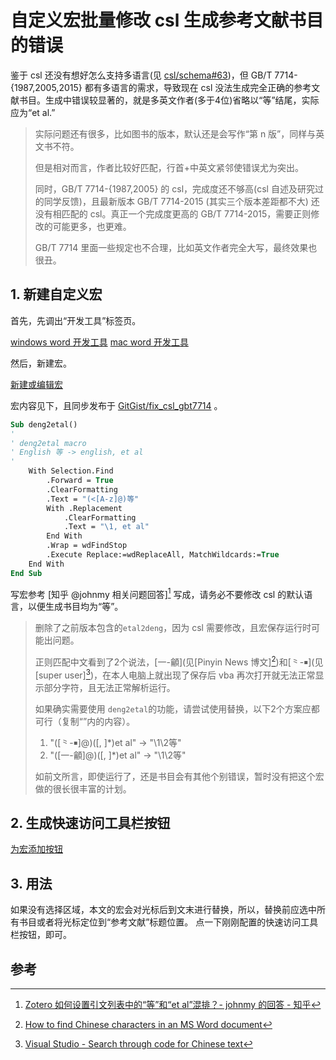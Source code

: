 # 自定义宏批量修改 csl 生成参考文献书目的错误

鉴于 csl 还没有想好怎么支持多语言(见 [csl/schema#63](https://github.com/citation-style-language/schema/issues/63))，但 GB/T 7714-{1987,2005,2015} 都有多语言的需求，导致现在 csl 没法生成完全正确的参考文献书目。生成中错误较显著的，就是多英文作者(多于4位)省略以“等”结尾，实际应为“et al.”

> 实际问题还有很多，比如图书的版本，默认还是会写作“第 n 版”，同样与英文书不符。
>
> 但是相对而言，作者比较好匹配，行首+中英文紧邻使错误尤为突出。
>
> 同时，GB/T 7714-{1987,2005} 的 csl，完成度还不够高(csl 自述及研究过的同学反馈)，且最新版本 GB/T 7714-2015 (其实三个版本差距都不大) 还没有相匹配的 csl。真正一个完成度更高的 GB/T 7714-2015，需要正则修改的可能更多，也更难。
>
> GB/T 7714 里面一些规定也不合理，比如英文作者完全大写，最终效果也很丑。

## 1. 新建自定义宏

首先，先调出“开发工具”标签页。

[windows word 开发工具](https://support.office.com/zh-cn/article/%E6%98%BE%E7%A4%BA-%E5%BC%80%E5%8F%91%E5%B7%A5%E5%85%B7-%E9%80%89%E9%A1%B9%E5%8D%A1-e1192344-5e56-4d45-931b-e5fd9bea2d45)
[mac word 开发工具](https://support.office.com/zh-cn/article/%E5%9C%A8-word-2016-for-mac-%E4%B8%AD%E6%98%BE%E7%A4%BA-%E5%BC%80%E5%8F%91%E5%B7%A5%E5%85%B7-%E9%80%89%E9%A1%B9%E5%8D%A1-0c0778a2-fa91-4b75-9164-0685ae00e9b4)

然后，新建宏。

[新建或编辑宏](https://support.office.com/zh-cn/article/%E5%88%9B%E5%BB%BA%E6%88%96%E8%BF%90%E8%A1%8C%E5%AE%8F-c6b99036-905c-49a6-818a-dfb98b7c3c9c)

宏内容见下，且同步发布于 [GitGist/fix_csl_gbt7714](https://gist.github.com/specter119/ea9440c8573aa0df266ea87745226d37) 。

```vb
Sub deng2etal()
'
' deng2etal macro
' English 等 -> english, et al
'
    With Selection.Find
        .Forward = True
        .ClearFormatting
        .Text = "(<[A-z]@)等"
        With .Replacement
            .ClearFormatting
            .Text = "\1, et al"
        End With
        .Wrap = wdFindStop
        .Execute Replace:=wdReplaceAll, MatchWildcards:=True
    End With
End Sub
```

写宏参考 [知乎 @johnmy 相关问题回答][^johnmy] 写成，请务必不要修改 csl 的默认语言，以便生成书目均为“等”。

> 删除了之前版本包含的`etal2deng`，因为 csl 需要修改，且宏保存运行时可能出问题。
>
> 正则匹配中文看到了2个说法，[一-龥](见[Pinyin News 博文][^pinyin.info])和[⺀-￭](见[super user][^super_user])，在本人电脑上就出现了保存后 vba 再次打开就无法正常显示部分字符，且无法正常解析运行。
>
> 如果确实需要使用 `deng2etal`的功能，请尝试使用替换，以下2个方案应都可行（复制“”内的内容）。
>
> 1. "([⺀-￭]@)([, ]*)et al" -> "\1\2等"
> 1. "([一-龥]@)([, ]*)et al" -> "\1\2等"
>
> 如前文所言，即使运行了，还是书目会有其他个别错误，暂时没有把这个宏做的很长很丰富的计划。

## 2. 生成快速访问工具栏按钮

[为宏添加按钮](https://support.office.com/zh-cn/article/%E5%B0%86%E5%AE%8F%E5%88%86%E9%85%8D%E7%BB%99%E6%8C%89%E9%92%AE-728c83ec-61d0-40bd-b6ba-927f84eb5d2c#OfficeVersion=macOS)

## 3. 用法

如果没有选择区域，本文的宏会对光标后到文末进行替换，所以，替换前应选中所有书目或者将光标定位到“参考文献”标题位置。
点一下刚刚配置的快速访问工具栏按钮，即可。

## 参考

[^johnmy]: [Zotero 如何设置引文列表中的“等”和“et al”混排？- johnmy 的回答 - 知乎](https://www.zhihu.com/question/39156067/answer/145700137)
[^pinyin.info]: [How to find Chinese characters in an MS Word document](http://pinyin.info/news/2016/how-to-find-chinese-characters-in-an-ms-word-document/)
[^super_user]: [Visual Studio - Search through code for Chinese text](https://superuser.com/questions/983441/visual-studio-search-through-code-for-chinese-text)
